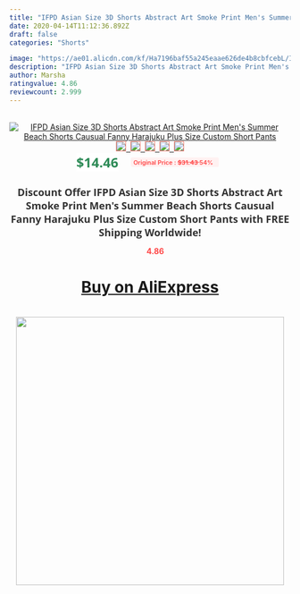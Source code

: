 ```yaml
---
title: "IFPD Asian Size 3D Shorts Abstract Art Smoke Print Men's Summer Beach Shorts Causual Fanny Harajuku Plus Size Custom Short Pants"
date: 2020-04-14T11:12:36.892Z
draft: false
categories: "Shorts"

image: "https://ae01.alicdn.com/kf/Ha7196baf55a245eaae626de4b8cbfcebL/IFPD-Asian-Size-3D-Shorts-Abstract-Art-Smoke-Print-Men-s-Summer-Beach-Shorts-Causual-Fanny.jpg"
description: "IFPD Asian Size 3D Shorts Abstract Art Smoke Print Men's Summer Beach Shorts Causual Fanny Harajuku Plus Size Custom Short Pants"
author: Marsha
ratingvalue: 4.86
reviewcount: 2.999
---
```

<br>
<div style="text-align: center;">
<a href="https://s.click.aliexpress.com/e/_9vDI4N" target="_blank" rel="nofollow noopener noreferrer"><img alt="IFPD Asian Size 3D Shorts Abstract Art Smoke Print Men's Summer Beach Shorts Causual Fanny Harajuku Plus Size Custom Short Pants" class="magnifier-image" src="https://ae01.alicdn.com/kf/Ha7196baf55a245eaae626de4b8cbfcebL/IFPD-Asian-Size-3D-Shorts-Abstract-Art-Smoke-Print-Men-s-Summer-Beach-Shorts-Causual-Fanny.jpg_640x640.jpg">
<br>
<img style="border:1px solid salmon" src="https://ae01.alicdn.com/kf/Ha7196baf55a245eaae626de4b8cbfcebL/IFPD-Asian-Size-3D-Shorts-Abstract-Art-Smoke-Print-Men-s-Summer-Beach-Shorts-Causual-Fanny.jpg_120x120.jpg">&nbsp;&nbsp;<img style="border:1px solid salmon" src="https://ae01.alicdn.com/kf/Hda4253ab4af847338ea6bd75911f601dE/IFPD-Asian-Size-3D-Shorts-Abstract-Art-Smoke-Print-Men-s-Summer-Beach-Shorts-Causual-Fanny.jpg_120x120.jpg">&nbsp;&nbsp;<img style="border:1px solid salmon" src="https://ae01.alicdn.com/kf/H059cac3cc7d544ac9aa28b1cdffdb545O/IFPD-Asian-Size-3D-Shorts-Abstract-Art-Smoke-Print-Men-s-Summer-Beach-Shorts-Causual-Fanny.jpg_120x120.jpg">&nbsp;&nbsp;<img style="border:1px solid salmon" src="https://ae01.alicdn.com/kf/Hc304022eaca14082aff642579fb0015bQ/IFPD-Asian-Size-3D-Shorts-Abstract-Art-Smoke-Print-Men-s-Summer-Beach-Shorts-Causual-Fanny.jpg_120x120.jpg">&nbsp;&nbsp;<img style="border:1px solid salmon" src="https://ae01.alicdn.com/kf/H9a27b991c7db44b9b7ac70ac42b97f053/IFPD-Asian-Size-3D-Shorts-Abstract-Art-Smoke-Print-Men-s-Summer-Beach-Shorts-Causual-Fanny.jpg_120x120.jpg"></a></div><br0>
<div style="text-align: center;"><span style="background-color: white; border: 0px; box-sizing: border-box; color: seagreen; display: inline-block; font-family: &quot;open sans&quot; , &quot;arial&quot; , &quot;helvetica&quot; , sans-serif , &quot;heiti&quot;; font-size: 24px; font-stretch: inherit; font-weight: 700; line-height: inherit; margin: 0px 10px 0px 0px; padding: 0px; vertical-align: middle;">$14.46 </span>
<span style="background: rgb(255 , 241 , 241); border-radius: 3px; border: 0px; box-sizing: border-box; color: #ff4747; display: inline-block; font-family: inherit; font-size: 12px; font-stretch: inherit; font-style: inherit; font-variant: inherit; font-weight: 600; line-height: inherit; margin: 0px; padding: 2px 5px; transform: scale(0.9); vertical-align: middle;">Original Price : <b style="text-decoration: line-through;">$31.43 </b> 54%&nbsp;&nbsp;</span></div>
<h1 style="color: #333333; display: inline-block; font-family: &quot;open sans&quot; , &quot;arial&quot; , &quot;helvetica&quot; , sans-serif , &quot;heiti&quot;; font-size: 18px; font-stretch: inherit; font-weight: 700; text-align: center;">Discount Offer IFPD Asian Size 3D Shorts Abstract Art Smoke Print Men's Summer Beach Shorts Causual Fanny Harajuku Plus Size Custom Short Pants with FREE Shipping Worldwide!</h1>
<div style="color: #ff4747; text-align: center;">
<img src="https://4.bp.blogspot.com/-M0ZcTcb-5uY/XleCXlxnR4I/AAAAAAAAAEc/OrjgMkXV1oMQFaCRZj5HQwOCBcu3w1FegCPcBGAYYCw/s1600/star.png" style="height: 15px;">&nbsp;<b>4.86</b></div>
<div class="button_cont" align="center"><a class="buynow_a" href="https://s.click.aliexpress.com/e/_9vDI4N" target="_blank" rel="nofollow noopener noreferrer"><H1>Buy on AliExpress</H1></a></div><br>
<div class="separator" style="clear: both; text-align: center;">
<img src="https://lh3.googleusercontent.com/-pTy5HemUv9M/XlePHvY0dAI/AAAAAAAAAE4/0nX5iRUoIWY8eMW9Dpxeirr157OZliDIgCLcBGAsYHQ/s1600/badge.gif" width="480">
</div>
